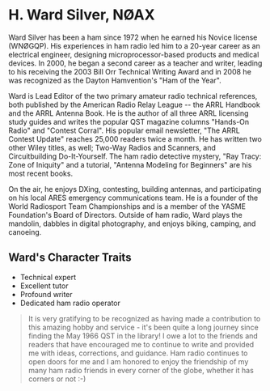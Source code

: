# H. Ward Silver, NØAX

Ward Silver has been a ham since 1972 when he earned his Novice license (WNØGQP). His experiences in ham radio led him to a 20-year career as an electrical engineer, designing microprocessor-based products and medical devices. In 2000, he began a second career as a teacher and writer, leading to his receiving the 2003 Bill Orr Technical Writing Award and in 2008 he was recognized as the Dayton Hamvention's "Ham of the Year".

Ward is Lead Editor of the two primary amateur radio technical references, both published by the American Radio Relay League -- the ARRL Handbook and the ARRL Antenna Book. He is the author of all three ARRL licensing study guides and writes the popular QST magazine columns "Hands-On Radio" and "Contest Corral". His popular email newsletter, "The ARRL Contest Update" reaches 25,000 readers twice a month. He has written two other Wiley titles, as well; Two-Way Radios and Scanners, and Circuitbuilding Do-It-Yourself. The ham radio detective mystery, "Ray Tracy: Zone of Iniquity" and a tutorial, "Antenna Modeling for Beginners" are his most recent books.

On the air, he enjoys DXing, contesting, building antennas, and participating on his local ARES emergency communications team. He is a founder of the World Radiosport Team Championships and is a member of the YASME Foundation's Board of Directors. Outside of ham radio, Ward plays the mandolin, dabbles in digital photography, and enjoys biking, camping, and canoeing.

## Ward's Character Traits

* Technical expert
* Excellent tutor
* Profound writer
* Dedicated ham radio operator

> It is very gratifying to be recognized as having made a contribution to this amazing hobby and service - it's been quite a long journey since finding the May 1966 QST in the library! I owe a lot to the friends and readers that have encouraged me to continue to write and provided me with ideas, corrections, and guidance. Ham radio continues to open doors for me and I am honored to enjoy the friendship of my many ham radio friends in every corner of the globe, whether it has corners or not :-)
